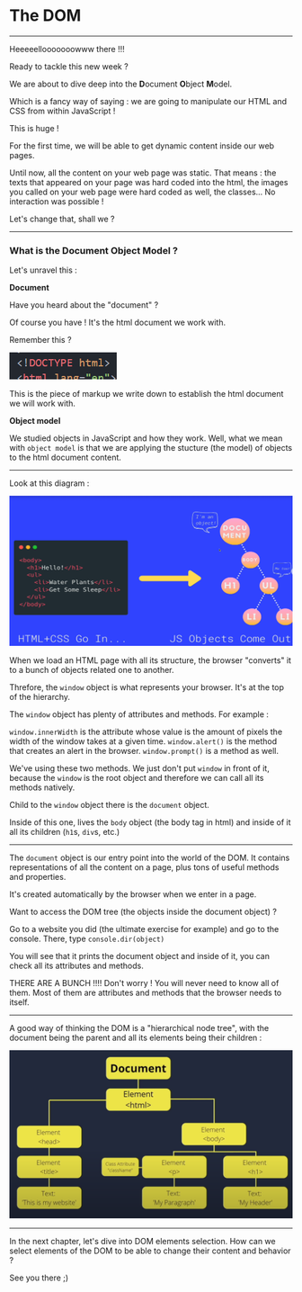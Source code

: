# The DOM

---

Heeeeellooooooowww there !!!

Ready to tackle this new week ?

We are about to dive deep into the **D**ocument **O**bject **M**odel.

Which is a fancy way of saying : we are going to manipulate our HTML and CSS from within JavaScript !

This is huge !

For the first time, we will be able to get dynamic content inside our web pages.

Until now, all the content on your web page was static. That means : the texts that appeared on your page was hard coded into the html, the images you called on your web page were hard coded as well, the classes... No interaction was possible !

Let's change that, shall we ?

---

### What is the Document Object Model ?

Let's unravel this :

**Document**

Have you heard about the "document" ?

Of course you have ! It's the html document we work with.

Remember this ?

![Alt text](image.png)

This is the piece of markup we write down to establish the html document we will work with.

**Object model**

We studied objects in JavaScript and how they work. Well, what we mean with `object model` is that we are applying the stucture (the model) of objects to the html document content.

---

Look at this diagram :

![Alt text](image-1.png)

When we load an HTML page with all its structure, the browser "converts" it to a bunch of objects related one to another.

Threfore, the `window` object is what represents your browser. It's at the top of the hierarchy.

The `window` object has plenty of attributes and methods. For example :

`window.innerWidth` is the attribute whose value is the amount of pixels the width of the window takes at a given time.
`window.alert()` is the method that creates an alert in the browser.
`window.prompt()` is a method as well.

We've using these two methods. We just don't put `window` in front of it, because the `window` is the root object and therefore we can call all its methods natively.

Child to the `window` object there is the `document` object.

Inside of this one, lives the `body` object (the body tag in html) and inside of it all its children (`h1`s, `div`s, etc.)

---

The `document` object is our entry point into the world of the DOM. It contains representations of all the content on a page, plus tons of useful methods and properties.

It's created automatically by the browser when we enter in a page.

Want to access the DOM tree (the objects inside the document object) ?

Go to a website you did (the ultimate exercise for example) and go to the console. There, type `console.dir(object)`

You will see that it prints the document object and inside of it, you can check all its attributes and methods.

THERE ARE A BUNCH !!!! Don't worry ! You will never need to know all of them. Most of them are attributes and methods that the browser needs to itself.

---

A good way of thinking the DOM is a "hierarchical node tree", with the document being the parent and all its elements being their children :

![Alt text](image-2.png)

---

In the next chapter, let's dive into DOM elements selection. How can we select elements of the DOM to be able to change their content and behavior ?

See you there ;)
